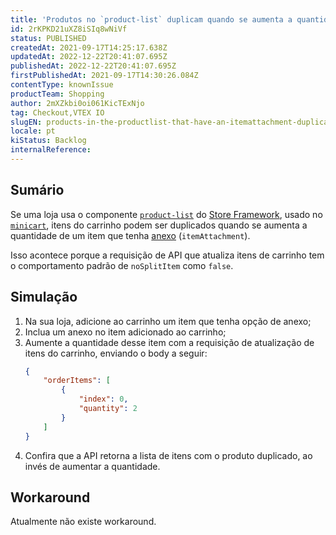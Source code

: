 ```yaml
---
title: 'Produtos no `product-list` duplicam quando se aumenta a quantidade e possuem `itemAttachment` '
id: 2rKPKD21uXZ8iSIq8wNiVf
status: PUBLISHED
createdAt: 2021-09-17T14:25:17.638Z
updatedAt: 2022-12-22T20:41:07.695Z
publishedAt: 2022-12-22T20:41:07.695Z
firstPublishedAt: 2021-09-17T14:30:26.084Z
contentType: knownIssue
productTeam: Shopping
author: 2mXZkbi0oi061KicTExNjo
tag: Checkout,VTEX IO
slugEN: products-in-the-productlist-that-have-an-itemattachment-duplicate-when-the-quantity-is-increased
locale: pt
kiStatus: Backlog
internalReference: 
---
```


## Sumário

Se uma loja usa o componente [`product-list`](https://developers.vtex.com/vtex-developer-docs/docs/vtex-product-list) do [Store Framework](https://developers.vtex.com/vtex-developer-docs/docs/getting-started-3), usado no [`minicart`](https://vtex.io/docs/components/all/vtex.minicart@2.61.1/), itens do carrinho podem ser duplicados quando se aumenta a quantidade de um item que tenha [anexo](https://help.vtex.com/en/tutorial/adding-an-attachment--7zHMUpuoQE4cAskqEUWScU#) (`itemAttachment`).

Isso acontece porque a requisição de API que atualiza itens de carrinho tem o comportamento padrão de `noSplitItem` como `false`.

## Simulação

1. Na sua loja, adicione ao carrinho um item que tenha opção de anexo;
2. Inclua um anexo no item adicionado ao carrinho;
3. Aumente a quantidade desse item com a requisição de atualização de itens do carrinho, enviando o body a seguir:
    ```json
    {
        "orderItems": [
            {
                "index": 0,
                "quantity": 2
            }
        ]
    }
    ```
4. Confira que a API retorna a lista de itens com o produto duplicado, ao invés de aumentar a quantidade.

## Workaround

Atualmente não existe workaround.

